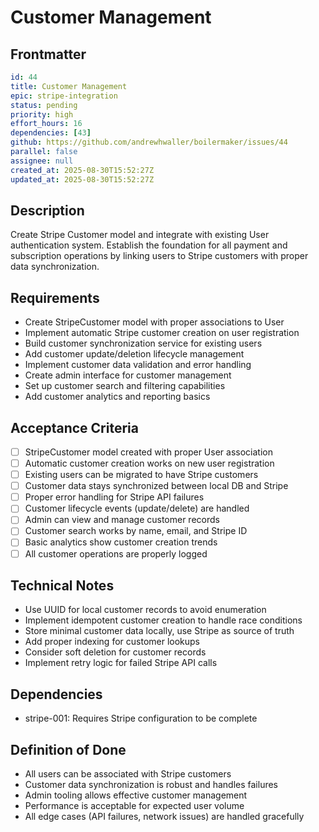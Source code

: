 # Customer Management

## Frontmatter
```yaml
id: 44
title: Customer Management
epic: stripe-integration
status: pending
priority: high
effort_hours: 16
dependencies: [43]
github: https://github.com/andrewhwaller/boilermaker/issues/44
parallel: false
assignee: null
created_at: 2025-08-30T15:52:27Z
updated_at: 2025-08-30T15:52:27Z
```

## Description

Create Stripe Customer model and integrate with existing User authentication system. Establish the foundation for all payment and subscription operations by linking users to Stripe customers with proper data synchronization.

## Requirements

- Create StripeCustomer model with proper associations to User
- Implement automatic Stripe customer creation on user registration
- Build customer synchronization service for existing users
- Add customer update/deletion lifecycle management
- Implement customer data validation and error handling
- Create admin interface for customer management
- Set up customer search and filtering capabilities
- Add customer analytics and reporting basics

## Acceptance Criteria

- [ ] StripeCustomer model created with proper User association
- [ ] Automatic customer creation works on new user registration
- [ ] Existing users can be migrated to have Stripe customers
- [ ] Customer data stays synchronized between local DB and Stripe
- [ ] Proper error handling for Stripe API failures
- [ ] Customer lifecycle events (update/delete) are handled
- [ ] Admin can view and manage customer records
- [ ] Customer search works by name, email, and Stripe ID
- [ ] Basic analytics show customer creation trends
- [ ] All customer operations are properly logged

## Technical Notes

- Use UUID for local customer records to avoid enumeration
- Implement idempotent customer creation to handle race conditions
- Store minimal customer data locally, use Stripe as source of truth
- Add proper indexing for customer lookups
- Consider soft deletion for customer records
- Implement retry logic for failed Stripe API calls

## Dependencies

- stripe-001: Requires Stripe configuration to be complete

## Definition of Done

- All users can be associated with Stripe customers
- Customer data synchronization is robust and handles failures
- Admin tooling allows effective customer management
- Performance is acceptable for expected user volume
- All edge cases (API failures, network issues) are handled gracefully